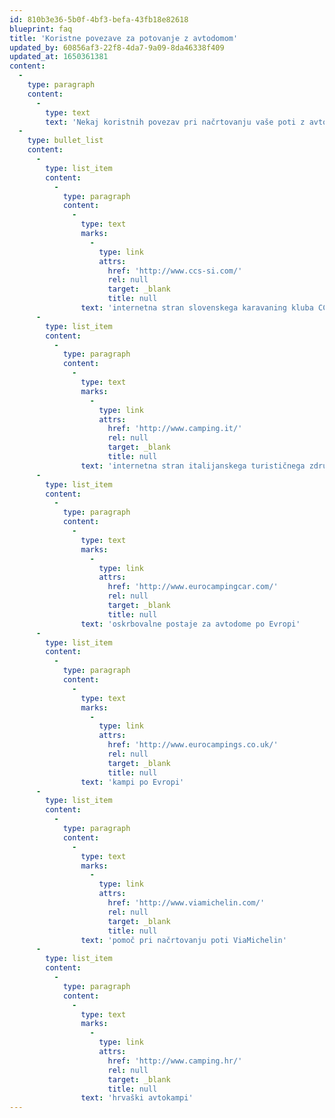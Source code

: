 ```yaml
---
id: 810b3e36-5b0f-4bf3-befa-43fb18e82618
blueprint: faq
title: 'Koristne povezave za potovanje z avtodomom'
updated_by: 60856af3-22f8-4da7-9a09-8da46338f409
updated_at: 1650361381
content:
  -
    type: paragraph
    content:
      -
        type: text
        text: 'Nekaj koristnih povezav pri načrtovanju vaše poti z avtodomom:'
  -
    type: bullet_list
    content:
      -
        type: list_item
        content:
          -
            type: paragraph
            content:
              -
                type: text
                marks:
                  -
                    type: link
                    attrs:
                      href: 'http://www.ccs-si.com/'
                      rel: null
                      target: _blank
                      title: null
                text: 'internetna stran slovenskega karavaning kluba CCS'
      -
        type: list_item
        content:
          -
            type: paragraph
            content:
              -
                type: text
                marks:
                  -
                    type: link
                    attrs:
                      href: 'http://www.camping.it/'
                      rel: null
                      target: _blank
                      title: null
                text: 'internetna stran italijanskega turističnega združenja'
      -
        type: list_item
        content:
          -
            type: paragraph
            content:
              -
                type: text
                marks:
                  -
                    type: link
                    attrs:
                      href: 'http://www.eurocampingcar.com/'
                      rel: null
                      target: _blank
                      title: null
                text: 'oskrbovalne postaje za avtodome po Evropi'
      -
        type: list_item
        content:
          -
            type: paragraph
            content:
              -
                type: text
                marks:
                  -
                    type: link
                    attrs:
                      href: 'http://www.eurocampings.co.uk/'
                      rel: null
                      target: _blank
                      title: null
                text: 'kampi po Evropi'
      -
        type: list_item
        content:
          -
            type: paragraph
            content:
              -
                type: text
                marks:
                  -
                    type: link
                    attrs:
                      href: 'http://www.viamichelin.com/'
                      rel: null
                      target: _blank
                      title: null
                text: 'pomoč pri načrtovanju poti ViaMichelin'
      -
        type: list_item
        content:
          -
            type: paragraph
            content:
              -
                type: text
                marks:
                  -
                    type: link
                    attrs:
                      href: 'http://www.camping.hr/'
                      rel: null
                      target: _blank
                      title: null
                text: 'hrvaški avtokampi'
---
```


